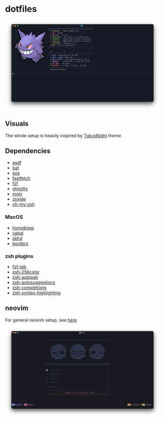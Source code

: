 dotfiles
========

![terminal](./assets/terminal.png)

## Visuals

The whole setup is heavily inspired by [TokyoNight](https://github.com/tokyo-night) theme.

## Dependencies

- [asdf](https://asdf-vm.com/)
- [bat](https://github.com/sharkdp/bat)
- [eza](https://eza.rocks/)
- [fastfetch](https://github.com/fastfetch-cli/fastfetch)
- [fzf](https://junegunn.github.io/fzf/)
- [ghostty](https://ghostty.org/)
- [nvim](https://neovim.io/)
- [zoxide](https://github.com/ajeetdsouza/zoxide)
- [oh-my-zsh](https://ohmyz.sh/)

### MacOS

- [homebrew](https://brew.sh/)
- [yabai](https://github.com/koekeishiya/yabai)
- [skhd](https://github.com/koekeishiya/skhd)
- [borders](https://github.com/FelixKratz/JankyBorders)

### zsh plugins
- [fzf-tab](https://github.com/Aloxaf/fzf-tab)
- [zsh-256color](https://github.com/chrissicool/zsh-256color)
- [zsh-autopair](https://github.com/hlissner/zsh-autopair)
- [zsh-autosuggestions](https://github.com/zsh-users/zsh-autosuggestions)
- [zsh-completions](https://github.com/zsh-users/zsh-completions)
- [zsh-syntax-highlighting](https://github.com/zsh-users/zsh-syntax-highlighting)

## neovim

For general neovim setup, see [here](/.config/nvim)

![nvim](./assets/nvim.png)
